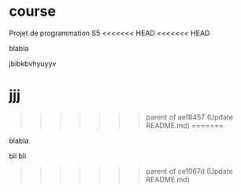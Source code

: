 # course
Projet de programmation S5
<<<<<<< HEAD
<<<<<<< HEAD


blabla

jbibkbvhyuyyv

jjj
=======
>>>>>>> parent of aef8457 (Update README.md)
=======

blabla


bli bli
>>>>>>> parent of ce1067d (Update README.md)

